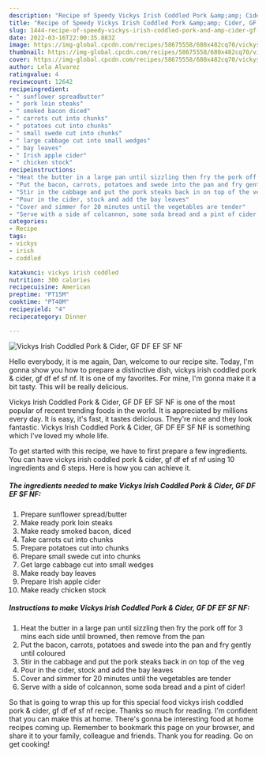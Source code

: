 ```yaml
---
description: "Recipe of Speedy Vickys Irish Coddled Pork &amp;amp; Cider, GF DF EF SF NF"
title: "Recipe of Speedy Vickys Irish Coddled Pork &amp;amp; Cider, GF DF EF SF NF"
slug: 1444-recipe-of-speedy-vickys-irish-coddled-pork-and-amp-cider-gf-df-ef-sf-nf
date: 2022-03-16T22:00:35.883Z
image: https://img-global.cpcdn.com/recipes/58675558/680x482cq70/vickys-irish-coddled-pork-cider-gf-df-ef-sf-nf-recipe-main-photo.jpg
thumbnail: https://img-global.cpcdn.com/recipes/58675558/680x482cq70/vickys-irish-coddled-pork-cider-gf-df-ef-sf-nf-recipe-main-photo.jpg
cover: https://img-global.cpcdn.com/recipes/58675558/680x482cq70/vickys-irish-coddled-pork-cider-gf-df-ef-sf-nf-recipe-main-photo.jpg
author: Lela Alvarez
ratingvalue: 4
reviewcount: 12642
recipeingredient:
- " sunflower spreadbutter"
- " pork loin steaks"
- " smoked bacon diced"
- " carrots cut into chunks"
- " potatoes cut into chunks"
- " small swede cut into chunks"
- " large cabbage cut into small wedges"
- " bay leaves"
- " Irish apple cider"
- " chicken stock"
recipeinstructions:
- "Heat the butter in a large pan until sizzling then fry the pork off for 3 mins each side until browned, then remove from the pan"
- "Put the bacon, carrots, potatoes and swede into the pan and fry gently until coloured"
- "Stir in the cabbage and put the pork steaks back in on top of the veg"
- "Pour in the cider, stock and add the bay leaves"
- "Cover and simmer for 20 minutes until the vegetables are tender"
- "Serve with a side of colcannon, some soda bread and a pint of cider!"
categories:
- Recipe
tags:
- vickys
- irish
- coddled

katakunci: vickys irish coddled 
nutrition: 300 calories
recipecuisine: American
preptime: "PT15M"
cooktime: "PT40M"
recipeyield: "4"
recipecategory: Dinner

---
```



![Vickys Irish Coddled Pork &amp; Cider, GF DF EF SF NF](https://img-global.cpcdn.com/recipes/58675558/680x482cq70/vickys-irish-coddled-pork-cider-gf-df-ef-sf-nf-recipe-main-photo.jpg)

Hello everybody, it is me again, Dan, welcome to our recipe site. Today, I'm gonna show you how to prepare a distinctive dish, vickys irish coddled pork &amp; cider, gf df ef sf nf. It is one of my favorites. For mine, I'm gonna make it a bit tasty. This will be really delicious.

Vickys Irish Coddled Pork &amp; Cider, GF DF EF SF NF is one of the most popular of recent trending foods in the world. It is appreciated by millions every day. It is easy, it's fast, it tastes delicious. They're nice and they look fantastic. Vickys Irish Coddled Pork &amp; Cider, GF DF EF SF NF is something which I've loved my whole life.




To get started with this recipe, we have to first prepare a few ingredients. You can have vickys irish coddled pork &amp; cider, gf df ef sf nf using 10 ingredients and 6 steps. Here is how you can achieve it.

<!--inarticleads1-->

##### The ingredients needed to make Vickys Irish Coddled Pork &amp; Cider, GF DF EF SF NF:

1. Prepare  sunflower spread/butter
1. Make ready  pork loin steaks
1. Make ready  smoked bacon, diced
1. Take  carrots cut into chunks
1. Prepare  potatoes cut into chunks
1. Prepare  small swede cut into chunks
1. Get  large cabbage cut into small wedges
1. Make ready  bay leaves
1. Prepare  Irish apple cider
1. Make ready  chicken stock




<!--inarticleads2-->

##### Instructions to make Vickys Irish Coddled Pork &amp; Cider, GF DF EF SF NF:

1. Heat the butter in a large pan until sizzling then fry the pork off for 3 mins each side until browned, then remove from the pan
1. Put the bacon, carrots, potatoes and swede into the pan and fry gently until coloured
1. Stir in the cabbage and put the pork steaks back in on top of the veg
1. Pour in the cider, stock and add the bay leaves
1. Cover and simmer for 20 minutes until the vegetables are tender
1. Serve with a side of colcannon, some soda bread and a pint of cider!




So that is going to wrap this up for this special food vickys irish coddled pork &amp; cider, gf df ef sf nf recipe. Thanks so much for reading. I'm confident that you can make this at home. There's gonna be interesting food at home recipes coming up. Remember to bookmark this page on your browser, and share it to your family, colleague and friends. Thank you for reading. Go on get cooking!
